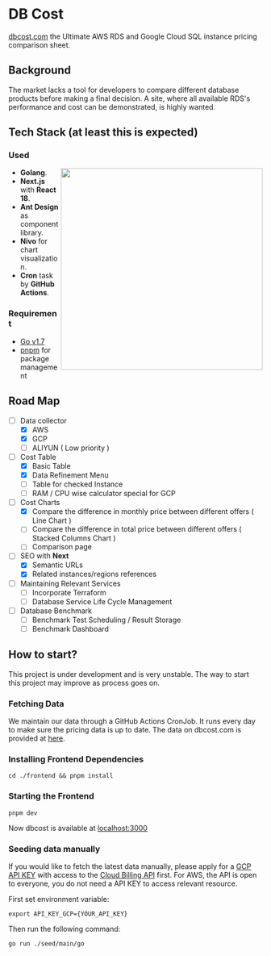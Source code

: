 # DB Cost

[dbcost.com](https://dbcost.com) the Ultimate AWS RDS and Google Cloud SQL instance pricing comparison sheet.

## Background




The market lacks a tool for developers to compare different database products before making a final decision. A site, where all available RDS's performance and cost can be demonstrated, is highly wanted.

## Tech Stack (at least this is expected)

### Used

<img src="https://user-images.githubusercontent.com/56376387/198507390-358bf549-cc8f-4c57-946d-1ba38ea79fdc.svg" width="400" align="right"></img>

- **Golang**.
- **Next.js** with **React 18**.
- **Ant Design** as component library.
- **Nivo** for chart visualization.
- **Cron** task by **GitHub Actions**.

### Requirement

- [Go v1.7](https://go.dev/dl/)
- [pnpm](https://pnpm.io) for package management

## Road Map

- [ ] Data collector
  - [x] AWS
  - [x] GCP
  - [ ] ALIYUN ( Low priority )
- [ ] Cost Table
  - [x] Basic Table
  - [x] Data Refinement Menu
  - [ ] Table for checked Instance
  - [ ] RAM / CPU wise calculator special for GCP
- [ ] Cost Charts
  - [x] Compare the difference in monthly price between different offers ( Line Chart )
  - [ ] Compare the difference in total price between different offers ( Stacked Columns Chart )
  - [ ] Comparison page
- [ ] SEO with **Next**
  - [x] Semantic URLs
  - [x] Related instances/regions references
- [ ] Maintaining Relevant Services
  - [ ] Incorporate Terraform
  - [ ] Database Service Life Cycle Management
- [ ] Database Benchmark
  - [ ] Benchmark Test Scheduling / Result Storage
  - [ ] Benchmark Dashboard

## How to start?

This project is under development and is very unstable. The way to start this project may improve as process goes on.

### Fetching Data

We maintain our data through a GitHub Actions CronJob. It runs every day to make sure the pricing data is up to date. The data on dbcost.com is provided at [here](https://github.com/bytebase/dbcost/blob/main/data/dbInstance.json).

### Installing Frontend Dependencies

```
cd ./frontend && pnpm install
```

### Starting the Frontend

```
pnpm dev
```

Now dbcost is available at [localhost:3000](localhost:3000)

### Seeding data manually

If you would like to fetch the latest data manually, please apply for a [GCP API KEY](https://cloud.google.com/apigee/docs/api-platform/security/api-keys) with access to the [Cloud Billing API](https://cloud.google.com/billing/docs/reference/rest) first. For AWS, the API is open to everyone, you do not need a API KEY to access relevant resource.

First set environment variable:

```
export API_KEY_GCP={YOUR_API_KEY}
```

Then run the following command:

```
go run ./seed/main/go
```
